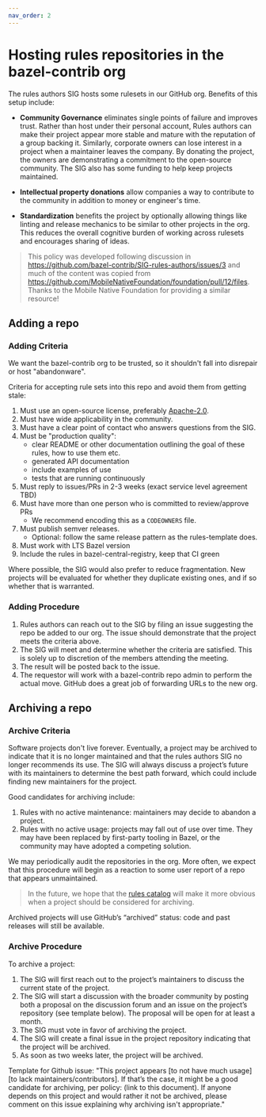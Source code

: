 ```yaml
---
nav_order: 2
---
```


# Hosting rules repositories in the bazel-contrib org

The rules authors SIG hosts some rulesets in our GitHub org. Benefits of this setup include:

- **Community Governance** eliminates single points of failure and improves trust.
Rather than host under their personal account, Rules authors can make their project appear more stable and mature with the reputation of a group backing it.
Similarly, corporate owners can lose interest in a project when a maintainer leaves the company.
By donating the project, the owners are demonstrating a commitment to the open-source community.
The SIG also has some funding to help keep projects maintained.

- **Intellectual property donations** allow companies a way to contribute to the community in addition to money or engineer's time.

- **Standardization** benefits the project by optionally allowing things like linting and release mechanics to be similar to other projects in the org.
This reduces the overall cognitive burden of working across rulesets and encourages sharing of ideas.

> This policy was developed following discussion in <https://github.com/bazel-contrib/SIG-rules-authors/issues/3>
> and much of the content was copied from <https://github.com/MobileNativeFoundation/foundation/pull/12/files>.
> Thanks to the Mobile Native Foundation for providing a similar resource!

## Adding a repo

### Adding Criteria

We want the bazel-contrib org to be trusted, so it shouldn't fall into disrepair or host "abandonware".

Criteria for accepting rule sets into this repo and avoid them from getting stale:

1. Must use an open-source license, preferably [Apache-2.0](https://www.apache.org/licenses/LICENSE-2.0).
1. Must have wide applicability in the community.
1. Must have a clear point of contact who answers questions from the SIG.
1. Must be "production quality":
    - clear README or other documentation outlining the goal of these rules, how to use them etc.
    - generated API documentation
    - include examples of use
    - tests that are running continuously
1. Must reply to issues/PRs in 2-3 weeks (exact service level agreement TBD)
1. Must have more than one person who is committed to review/approve PRs
    - We recommend encoding this as a `CODEOWNERS` file.
1. Must publish semver releases.
    - Optional: follow the same release pattern as the rules-template does.
1. Must work with LTS Bazel version
1. Include the rules in bazel-central-registry, keep that CI green

Where possible, the SIG would also prefer to reduce fragmentation.
New projects will be evaluated for whether they duplicate existing ones, and if so whether that is warranted.

### Adding Procedure

1. Rules authors can reach out to the SIG by filing an issue suggesting the repo be added to our org. The issue should demonstrate that the project meets the criteria above.
1. The SIG will meet and determine whether the criteria are satisfied. This is solely up to discretion of the members attending the meeting.
1. The result will be posted back to the issue.
1. The requestor will work with a bazel-contrib repo admin to perform the actual move. GitHub does a great job of forwarding URLs to the new org.

## Archiving a repo

### Archive Criteria

Software projects don't live forever. Eventually, a project may be archived to indicate that it is no longer maintained and that the rules authors SIG no longer recommends its use. The SIG will always discuss a project’s future with its maintainers to determine the best path forward, which could include finding new maintainers for the project.

Good candidates for archiving include:

1. Rules with no active maintenance: maintainers may decide to abandon a project.
1. Rules with no active usage: projects may fall out of use over time. They may have been replaced by first-party tooling in Bazel, or the community may have adopted a competing solution.

We may periodically audit the repositories in the org.
More often, we expect that this procedure will begin as a reaction to some user report of a repo that appears unmaintained.

>  In the future, we hope that the [rules catalog](https://github.com/bazel-contrib/SIG-rules-authors/issues/2) will make it more obvious when a project should be considered for archiving.

Archived projects will use GitHub’s “archived” status: code and past releases will still be available.

### Archive Procedure

To archive a project:

1. The SIG will first reach out to the project’s maintainers to discuss the current state of the project.
1. The SIG will start a discussion with the broader community by posting both a proposal on the discussion forum and an issue on the project’s repository (see template below). The proposal will be open for at least a month.
1. The SIG must vote in favor of archiving the project.
1. The SIG will create a final issue in the project repository indicating that the project will be archived.
1. As soon as two weeks later, the project will be archived.

Template for Github issue:
"This project appears [to not have much usage] [to lack maintainers/contributors]. If that’s the case, it might be a good candidate for archiving, per policy: (link to this document). If anyone depends on this project and would rather it not be archived, please comment on this issue explaining why archiving isn't appropriate."

